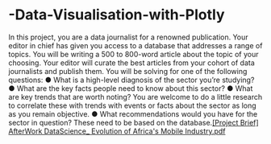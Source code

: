 # -Data-Visualisation-with-Plotly

In this project, you are a data journalist for a renowned publication. Your editor in chief has given
you access to a database that addresses a range of topics. You will be writing a 500 to
800-word article about the topic of your choosing.
Your editor will curate the best articles from your cohort of data journalists and publish them.
You will be solving for one of the following questions:
● What is a high-level diagnosis of the sector you’re studying?
● What are the key facts people need to know about this sector?
● What are key trends that are worth noting? You are welcome to do a little research to
correlate these with trends with events or facts about the sector as long as you remain
objective.
● What recommendations would you have for the sector in question? These need to be
based on the database.[[Project Brief] AfterWork DataScience_ Evolution of Africa's Mobile Industry.pdf](https://github.com/someda1/-Data-Visualisation-with-Plotly/files/9946738/Project.Brief.AfterWork.DataScience_.Evolution.of.Africa.s.Mobile.Industry.pdf)
